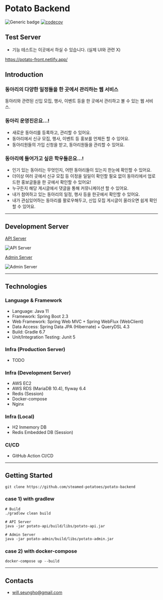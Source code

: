 # Potato Backend 

![Generic badge](https://img.shields.io/badge/version-0.3.5-orange.svg)
[![codecov](https://codecov.io/gh/steamed-potatoes/potato-backend/branch/develop/graph/badge.svg?token=ACoWRzqGBl)](https://codecov.io/gh/steamed-potatoes/potato-backend)

## Test Server
- 기능 테스트는 이곳에서 하실 수 있습니다. (실제 UI와 관련 X)
  
https://potato-front.netlify.app/

## Introduction
### 동아리의 다양한 일정들을 한 곳에서 관리하는 웹 서비스
동아리와 관련된 신입 모집, 행사, 이벤트 등을 한 곳에서 관리하고 볼 수 있는 웹 서비스.
### 동아리 운영진은요...!
- 새로운 동아리를 등록하고, 관리할 수 있어요.
- 동아리에서 신규 모집, 행사, 이벤트 등 홍보를 언제든 할 수 있어요.
- 동아리원들의 가입 신청을 받고, 동아리원들을 관리할 수 있어요.
  
### 동아리에 들어가고 싶은 학우들은요...!
- 인기 있는 동아리는 무엇인지, 어떤 동아리들이 있는지 한눈에 확인할 수 있어요.
- 더이상 여러 곳에서 신규 모집 등 이정을 일일이 확인할 필요 없이 동아리에서 업로드한 홍보글들을 한 곳에서 확인할 수 있어요!
- 누구든지 해당 게시글에서 댓글을 통해 커뮤니케이션 할 수 있어요.
- 내가 참여하고 있는 동아리의 일정, 행사 등을 한곳에서 확인할 수 있어요.
- 내가 관심있어하는 동아리를 팔로우해두고, 신입 모집 게시글이 올라오면 쉽게 확인할 수 있어요.


---
## Development Server

[API Server](https://api.pmarket.space/ping)

![API Server](https://img.shields.io/website?down_message=OFF&style=flat-square&up_message=ON&url=https%3A%2F%2Fapi.pmarket.space%2Fping)

[Admin Server](https://test.pmarket.space/ping)

![Admin Server](https://img.shields.io/website?down_message=OFF&style=flat-square&up_message=ON&url=https%3A%2F%2Ftest.pmarket.space%2Fping)

---

## Technologies

### Language & Framework
- Language: Java 11
- Framework: Spring Boot 2.3
- Web Framework: Spring Web MVC + Spring WebFlux (WebClient)
- Data Access: Spring Data JPA (Hibernate) + QueryDSL 4.3
- Build: Gradle 6.7
- Unit/Integration Testing: Junit 5

### Infra (Production Server)
- TODO

### Infra (Development Server)
- AWS EC2
- AWS RDS (MariaDB 10.4), flyway 6.4
- Redis (Session)
- Docker-compose
- Nginx

### Infra (Local)
- H2 Inmemory DB
- Redis Embedded DB (Session)

### CI/CD
- GitHub Action CI/CD

---

## Getting Started
```shell
git clone https://github.com/steamed-potatoes/potato-backend
```

### case 1) with gradlew
```shell
# Build
./gradlew clean build

# API Server
java -jar potato-api/build/libs/potato-api.jar  

# Admin Server
java -jar potato-admin/build/libs/potato-admin.jar
```
### case 2) with docker-compose
```shell
docker-compose up --build
```

---

## Contacts
- will.seungho@gmail.com
